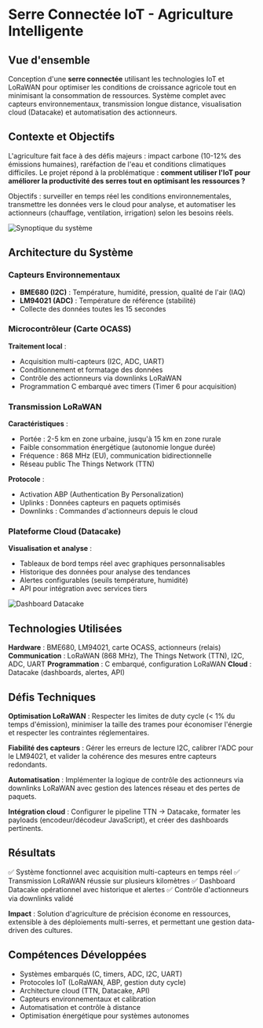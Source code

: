 # Serre Connectée IoT - Agriculture Intelligente

## Vue d'ensemble

Conception d'une **serre connectée** utilisant les technologies IoT et LoRaWAN pour optimiser les conditions de croissance agricole tout en minimisant la consommation de ressources. Système complet avec capteurs environnementaux, transmission longue distance, visualisation cloud (Datacake) et automatisation des actionneurs.

## Contexte et Objectifs

L'agriculture fait face à des défis majeurs : impact carbone (10-12% des émissions humaines), raréfaction de l'eau et conditions climatiques difficiles. Le projet répond à la problématique : **comment utiliser l'IoT pour améliorer la productivité des serres tout en optimisant les ressources ?**

Objectifs : surveiller en temps réel les conditions environnementales, transmettre les données vers le cloud pour analyse, et automatiser les actionneurs (chauffage, ventilation, irrigation) selon les besoins réels.

![Synoptique du système](/projects/serre-iot-synoptique.png)

## Architecture du Système

### Capteurs Environnementaux

- **BME680 (I2C)** : Température, humidité, pression, qualité de l'air (IAQ)
- **LM94021 (ADC)** : Température de référence (stabilité)
- Collecte des données toutes les 15 secondes

### Microcontrôleur (Carte OCASS)

**Traitement local** :
- Acquisition multi-capteurs (I2C, ADC, UART)
- Conditionnement et formatage des données
- Contrôle des actionneurs via downlinks LoRaWAN
- Programmation C embarqué avec timers (Timer 6 pour acquisition)

### Transmission LoRaWAN

**Caractéristiques** :
- Portée : 2-5 km en zone urbaine, jusqu'à 15 km en zone rurale
- Faible consommation énergétique (autonomie longue durée)
- Fréquence : 868 MHz (EU), communication bidirectionnelle
- Réseau public The Things Network (TTN)

**Protocole** :
- Activation ABP (Authentication By Personalization)
- Uplinks : Données capteurs en paquets optimisés
- Downlinks : Commandes d'actionneurs depuis le cloud

### Plateforme Cloud (Datacake)

**Visualisation et analyse** :
- Tableaux de bord temps réel avec graphiques personnalisables
- Historique des données pour analyse des tendances
- Alertes configurables (seuils température, humidité)
- API pour intégration avec services tiers

![Dashboard Datacake](/projects/serre-iot-dashboard.png)

## Technologies Utilisées

**Hardware** : BME680, LM94021, carte OCASS, actionneurs (relais)
**Communication** : LoRaWAN (868 MHz), The Things Network (TTN), I2C, ADC, UART
**Programmation** : C embarqué, configuration LoRaWAN
**Cloud** : Datacake (dashboards, alertes, API)

## Défis Techniques

**Optimisation LoRaWAN** : Respecter les limites de duty cycle (< 1% du temps d'émission), minimiser la taille des trames pour économiser l'énergie et respecter les contraintes réglementaires.

**Fiabilité des capteurs** : Gérer les erreurs de lecture I2C, calibrer l'ADC pour le LM94021, et valider la cohérence des mesures entre capteurs redondants.

**Automatisation** : Implémenter la logique de contrôle des actionneurs via downlinks LoRaWAN avec gestion des latences réseau et des pertes de paquets.

**Intégration cloud** : Configurer le pipeline TTN → Datacake, formater les payloads (encodeur/décodeur JavaScript), et créer des dashboards pertinents.

## Résultats

✅ Système fonctionnel avec acquisition multi-capteurs en temps réel
✅ Transmission LoRaWAN réussie sur plusieurs kilomètres
✅ Dashboard Datacake opérationnel avec historique et alertes
✅ Contrôle d'actionneurs via downlinks validé

**Impact** : Solution d'agriculture de précision économe en ressources, extensible à des déploiements multi-serres, et permettant une gestion data-driven des cultures.

## Compétences Développées

- Systèmes embarqués (C, timers, ADC, I2C, UART)
- Protocoles IoT (LoRaWAN, ABP, gestion duty cycle)
- Architecture cloud (TTN, Datacake, API)
- Capteurs environnementaux et calibration
- Automatisation et contrôle à distance
- Optimisation énergétique pour systèmes autonomes
